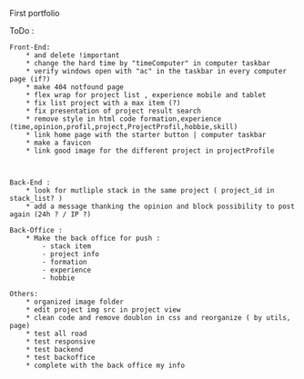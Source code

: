 First portfolio

ToDo :


    Front-End:
        * and delete !important
        * change the hard time by "timeComputer" in computer taskbar
        * verify windows open with "ac" in the taskbar in every computer page (if?)
        * make 404 notfound page
        * flex wrap for project list , experience mobile and tablet
        * fix list project with a max item (?)
        * fix presentation of project result search
        * remove style in html code formation,experience (time,opinion,profil,project,ProjectProfil,hobbie,skill)
        * link home page with the starter button | computer taskbar
        * make a favicon
        * link good image for the different project in projectProfile
        
        
    
    Back-End :
        * look for mutliple stack in the same project ( project_id in stack_list? )
        * add a message thanking the opinion and block possibility to post again (24h ? / IP ?)

    Back-Office : 
        * Make the back office for push :
            - stack item
            - project info 
            - formation 
            - experience
            - hobbie
        
    Others: 
        * organized image folder
        * edit project img src in project view
        * clean code and remove doublon in css and reorganize ( by utils, page)
        * test all road
        * test responsive
        * test backend
        * test backoffice
        * complete with the back office my info
